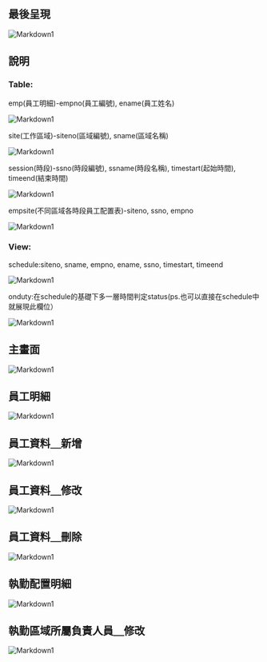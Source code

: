 ## 最後呈現

![Markdown1](pics/csstype.png)

## 說明

### Table:

emp(員工明細)-empno(員工編號), ename(員工姓名)

![Markdown1](pics/table_emp.png)

site(工作區域)-siteno(區域編號), sname(區域名稱)

![Markdown1](pics/table_site.png)

session(時段)-ssno(時段編號), ssname(時段名稱), timestart(起始時間), timeend(結束時間)

![Markdown1](pics/table_session.png)

empsite(不同區域各時段員工配置表)-siteno, ssno, empno

![Markdown1](pics/table_empsite.png)

### View:

schedule:siteno, sname, empno, ename, ssno, timestart, timeend

![Markdown1](pics/view_schedule.png)

onduty:在schedule的基礎下多一層時間判定status(ps.也可以直接在schedule中就展現此欄位）

![Markdown1](pics/view_onduty.png)

## 主畫面
![Markdown1](pics/main.png)


## 員工明細
![Markdown1](pics/emp_list.png)


## 員工資料＿新增
![Markdown1](pics/emp_add.png)


## 員工資料＿修改
![Markdown1](pics/emp_update.png)


## 員工資料＿刪除
![Markdown1](pics/emp_delete.png)


## 執勤配置明細
![Markdown1](pics/duty_list.png)


## 執勤區域所屬負責人員＿修改
![Markdown1](pics/duty_update.png)



